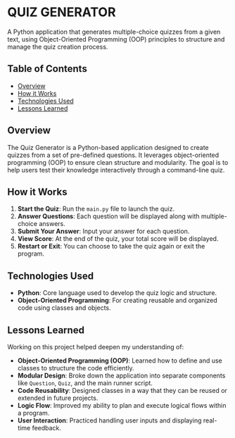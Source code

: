 # QUIZ GENERATOR

A Python application that generates multiple-choice quizzes from a given text, using Object-Oriented Programming (OOP) principles to structure and manage the quiz creation process.

## Table of Contents

- [Overview](#overview)
- [How it Works](#how-it-works)
- [Technologies Used](#technologies-used)
- [Lessons Learned](#lessons-learned)


## Overview

The Quiz Generator is a Python-based application designed to create quizzes from a set of pre-defined questions. It leverages object-oriented programming (OOP) to ensure clean structure and modularity. The goal is to help users test their knowledge interactively through a command-line quiz.

## How it Works

1. **Start the Quiz**: Run the `main.py` file to launch the quiz.
2. **Answer Questions**: Each question will be displayed along with multiple-choice answers.
3. **Submit Your Answer**: Input your answer for each question.
4. **View Score**: At the end of the quiz, your total score will be displayed.
5. **Restart or Exit**: You can choose to take the quiz again or exit the program.

## Technologies Used

- **Python**: Core language used to develop the quiz logic and structure.
- **Object-Oriented Programming**: For creating reusable and organized code using classes and objects.

## Lessons Learned

Working on this project helped deepen my understanding of:

- **Object-Oriented Programming (OOP)**: Learned how to define and use classes to structure the code efficiently.
- **Modular Design**: Broke down the application into separate components like `Question`, `Quiz`, and the main runner script.
- **Code Reusability**: Designed classes in a way that they can be reused or extended in future projects.
- **Logic Flow**: Improved my ability to plan and execute logical flows within a program.
- **User Interaction**: Practiced handling user inputs and displaying real-time feedback.

